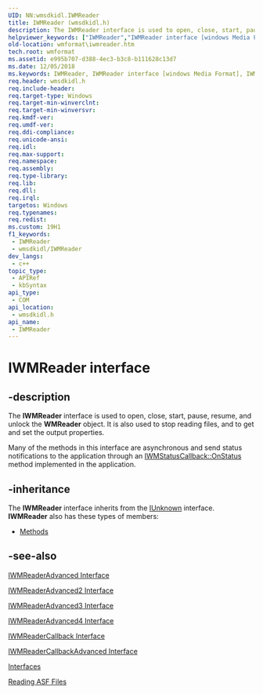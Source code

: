 ```yaml
---
UID: NN:wmsdkidl.IWMReader
title: IWMReader (wmsdkidl.h)
description: The IWMReader interface is used to open, close, start, pause, resume, and unlock the WMReader object.
helpviewer_keywords: ["IWMReader","IWMReader interface [windows Media Format]","IWMReader interface [windows Media Format]","described","IWMReaderInterface","wmformat.iwmreader","wmsdkidl/IWMReader"]
old-location: wmformat\iwmreader.htm
tech.root: wmformat
ms.assetid: e995b707-d388-4ec3-b3c8-b111628c13d7
ms.date: 12/05/2018
ms.keywords: IWMReader, IWMReader interface [windows Media Format], IWMReader interface [windows Media Format],described, IWMReaderInterface, wmformat.iwmreader, wmsdkidl/IWMReader
req.header: wmsdkidl.h
req.include-header: 
req.target-type: Windows
req.target-min-winverclnt: 
req.target-min-winversvr: 
req.kmdf-ver: 
req.umdf-ver: 
req.ddi-compliance: 
req.unicode-ansi: 
req.idl: 
req.max-support: 
req.namespace: 
req.assembly: 
req.type-library: 
req.lib: 
req.dll: 
req.irql: 
targetos: Windows
req.typenames: 
req.redist: 
ms.custom: 19H1
f1_keywords:
 - IWMReader
 - wmsdkidl/IWMReader
dev_langs:
 - c++
topic_type:
 - APIRef
 - kbSyntax
api_type:
 - COM
api_location:
 - wmsdkidl.h
api_name:
 - IWMReader
---
```


# IWMReader interface


## -description

The <b>IWMReader</b> interface is used to open, close, start, pause, resume, and unlock the <b>WMReader</b> object. It is also used to stop reading files, and to get and set the output properties.

Many of the methods in this interface are asynchronous and send status notifications to the application through an <a href="/windows/desktop/api/wmsdkidl/nf-wmsdkidl-iwmstatuscallback-onstatus">IWMStatusCallback::OnStatus</a> method implemented in the application.

## -inheritance

The <b>IWMReader</b> interface inherits from the <a href="/windows/desktop/api/unknwn/nn-unknwn-iunknown">IUnknown</a> interface. <b>IWMReader</b> also has these types of members:
<ul>
<li><a href="https://docs.microsoft.com/">Methods</a></li>
</ul>

## -see-also

<a href="/windows/desktop/api/wmsdkidl/nn-wmsdkidl-iwmreaderadvanced">IWMReaderAdvanced Interface</a>



<a href="/windows/desktop/api/wmsdkidl/nn-wmsdkidl-iwmreaderadvanced2">IWMReaderAdvanced2 Interface</a>



<a href="/windows/desktop/api/wmsdkidl/nn-wmsdkidl-iwmreaderadvanced3">IWMReaderAdvanced3 Interface</a>



<a href="/windows/desktop/api/wmsdkidl/nn-wmsdkidl-iwmreaderadvanced4">IWMReaderAdvanced4 Interface</a>



<a href="/windows/desktop/api/wmsdkidl/nn-wmsdkidl-iwmreadercallback">IWMReaderCallback Interface</a>



<a href="/windows/desktop/api/wmsdkidl/nn-wmsdkidl-iwmreadercallbackadvanced">IWMReaderCallbackAdvanced Interface</a>



<a href="/windows/desktop/wmformat/interfaces">Interfaces</a>



<a href="/windows/desktop/wmformat/reading-asf-files">Reading ASF Files</a>
